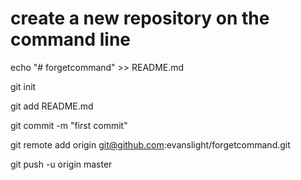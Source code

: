 create a new repository on the command line
=================================================================
echo "# forgetcommand" >> README.md

git init

git add README.md

git commit -m "first commit"

git remote add origin git@github.com:evanslight/forgetcommand.git

git push -u origin master

